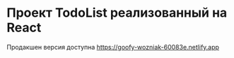 # Проект TodoList реализованный на React

Продакшен версия доступна https://goofy-wozniak-60083e.netlify.app


